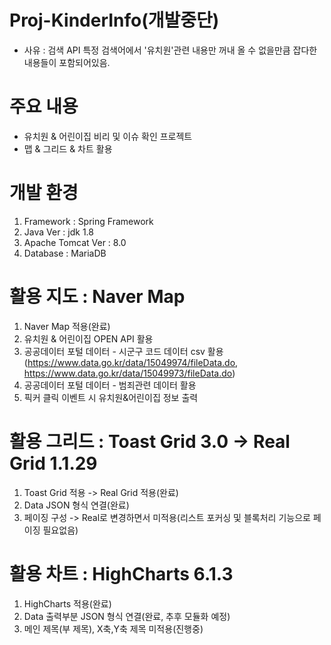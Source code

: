 # Proj-KinderInfo(개발중단)
- 사유 : 검색 API 특정 검색어에서 '유치원'관련 내용만 꺼내 올 수 없을만큼 잡다한 내용들이 포함되어있음.

# 주요 내용
- 유치원 & 어린이집 비리 및 이슈 확인 프로젝트
- 맵 & 그리드 & 차트 활용

# 개발 환경
1. Framework : Spring Framework
2. Java Ver : jdk 1.8
3. Apache Tomcat Ver : 8.0
4. Database : MariaDB

# 활용 지도 : Naver Map
1. Naver Map 적용(완료)
2. 유치원 & 어린이집 OPEN API 활용
3. 공공데이터 포털 데이터 - 시군구 코드 데이터 csv 활용(https://www.data.go.kr/data/15049974/fileData.do, https://www.data.go.kr/data/15049973/fileData.do)
4. 공공데이터 포털 데이터 - 범죄관련 데이터 활용
5. 픽커 클릭 이벤트 시 유치원&어린이집 정보 출력

# 활용 그리드 : Toast Grid 3.0 -> Real Grid 1.1.29
1. Toast Grid 적용 -> Real Grid 적용(완료)
2. Data JSON 형식 연결(완료)
3. 페이징 구성 -> Real로 변경하면서 미적용(리스트 포커싱 및 블록처리 기능으로 페이징 필요없음)

# 활용 차트 : HighCharts 6.1.3
1. HighCharts 적용(완료)
2. Data 출력부분 JSON 형식 연결(완료, 추후 모듈화 예정)
3. 메인 제목(부 제목), X축,Y축 제목 미적용(진행중)
